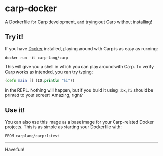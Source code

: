 # carp-docker

A Dockerfile for Carp development, and trying out Carp without installing!

## Try it!

If you have [Docker](https://www.docker.com/) installed, playing around with
Carp is as easy as running:

```
docker run -it carp-lang/carp
```

This will give you a shell in which you can play around with Carp. To verify
Carp works as intended, you can try typing:

```clojure
(defn main [] (IO.println "hi"))
```

in the REPL. Nothing will happen, but if you build it using `:bx`, `hi` should
be printed to your screen! Amazing, right?

## Use it!

You can also use this image as a base image for your Carp-related Docker
projects. This is as simple as starting your Dockerfile with:

```
FROM carplang/carp:latest
```

<hr/>

Have fun!
